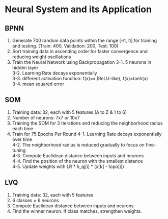 # Neural System and its Application
## BPNN
1. Generate 700 random data points within the range [-π, π] for training and testing. (Train: 400, Validation: 200, Test: 100)
2. Sort training data in ascending order for faster convergence and reducing weight oscillations
3. Train the Neural Network using Backpropagation
   3-1. 5 neurons in hidden layer  
   3-2. Learning Rate decays exponentially  
   3-3. different activation function: f(x)=x (ReLU-like), f(x)=tanh(x)  
   3-4. mean squared error  

## SOM
1. Training data: 32, each with 5 features (A to Z & 1 to 6)
2. Number of neurons: 7x7 or 10x7
3. Training the SOM for 3 Iterations and reducing the neighborhood radius each time
4. Train for 75 Epochs Per Round
   4-1. Learning Rate decays exponentially over time  
   4-2. The neighborhood radius is reduced gradually to focus on fine-tuning  
   4-3. Compute Euclidean distance between inputs and neurons  
   4-4. Find the position of the neuron with the smallest distance  
   4-5. Update weights with LR * h_qj[i] * (x[k] - topo[i])  

## LVQ
1. Training data: 32, each with 5 features
2. 6 classes = 6 neurons
3. Compute Euclidean distance between inputs and neurons
4. Find the winner neuron. If class matches, strengthen weights.
